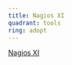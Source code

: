 ```yaml
---
title: Nagios XI
quadrant: tools
ring: adopt
---
```


[Nagios XI](https://www.nagios.com/products/nagios-xi/)

